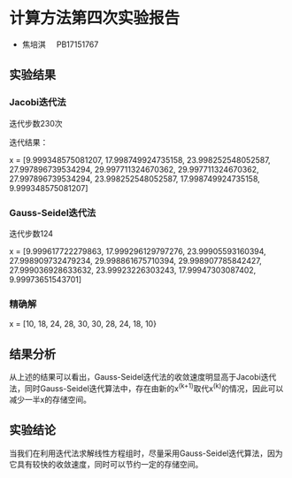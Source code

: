 # 计算方法第四次实验报告

+ 焦培淇 &nbsp; &nbsp; PB17151767

## 实验结果

### Jacobi迭代法

迭代步数230次

迭代结果：

x = [9.999348575081207, 17.998749924735158, 23.998252548052587, 27.997896739534294, 29.997711324670362, 29.997711324670362, 27.997896739534294, 23.998252548052587, 17.998749924735158, 9.999348575081207]

### Gauss-Seidel迭代法

迭代步数124

x = [9.999617722279863, 17.999296129797276, 23.99905593160394, 27.998909732479234, 29.998861675710394, 29.998907785842427, 27.999036928633632, 23.99923226303243, 17.99947303087402, 9.99973651543701]

### 精确解

x = [10, 18, 24, 28, 30, 30, 28, 24, 18, 10}

## 结果分析

从上述的结果可以看出，Gauss-Seidel迭代法的收敛速度明显高于Jacobi迭代法，同时Gauss-Seidel迭代算法中，存在由新的x<sup>(k+1)</sup>取代x<sup>(k)</sup>的情况，因此可以减少一半x的存储空间。

## 实验结论

当我们在利用迭代法求解线性方程组时，尽量采用Gauss-Seidel迭代算法，因为它具有较快的收敛速度，同时可以节约一定的存储空间。